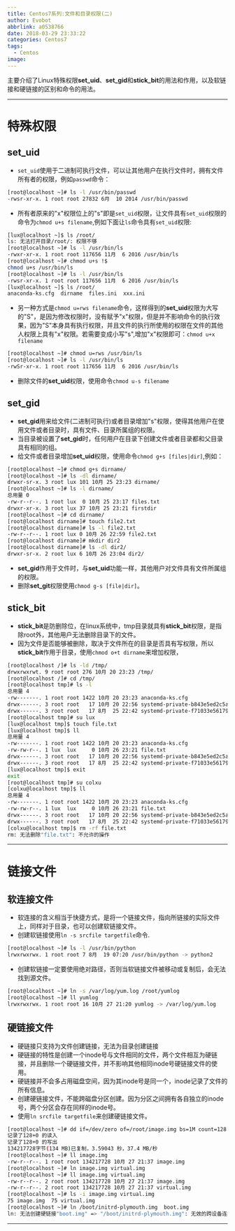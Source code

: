 ```yaml
---
title: Centos7系列:文件和目录权限(二)
author: Evobot
abbrlink: a0538766
date: 2018-03-29 23:33:22
categories: Centos7
tags:
  - Centos
image:
---
```




主要介绍了Linux特殊权限**set_uid**、**set_gid**和**stick_bit**的用法和作用，以及软链接和硬链接的区别和命令的用法。

<!-- more -->

---

# 特殊权限
## **set_uid**
- `set_uid`使用于二进制可执行文件，可以让其他用户在执行文件时，拥有文件所有者的权限，例如`passwd`命令：
```bash
[root@localhost ~]# ls -l /usr/bin/passwd 
-rwsr-xr-x. 1 root root 27832 6月  10 2014 /usr/bin/passwd
```
- 所有者原来的"x"权限位上的"s"即是`set_uid`权限，让文件具有`set_uid`权限的命令为`chmod u+s filename`,例如下面让`ls`命令具有`set_uid`权限:
```bash
[lux@localhost ~]$ ls /root/
ls: 无法打开目录/root/: 权限不够
[root@localhost ~]# ls -l /usr/bin/ls
-rwxr-xr-x. 1 root root 117656 11月  6 2016 /usr/bin/ls
[root@localhost ~]# chmod u+s !$
chmod u+s /usr/bin/ls
[root@localhost ~]# ls -l /usr/bin/ls
-rwsr-xr-x. 1 root root 117656 11月  6 2016 /usr/bin/ls
[lux@localhost ~]$ ls /root/
anaconda-ks.cfg  dirname  files.ini  xxx.ini
```
- 另一种方式是`chmod u=rws filename`命令，这样得到的**set_uid**权限为大写的"S"，是因为修改权限时，没有赋予"x"权限，但是并不影响命令的执行效果，因为"S"本身具有执行权限，并且文件的执行所使用的权限在文件的其他人权限上具有"x"权限。若需要变成小写"s",增加"x"权限即可：`chmod u+x filename`
```bash
[root@localhost ~]# chmod u=rws /usr/bin/ls
[root@localhost ~]# ls -l /usr/bin/ls
-rwSr-xr-x. 1 root root 117656 11月  6 2016 /usr/bin/ls
```
- 删除文件的**set_uid**权限，使用命令`chmod u-s filename`

## **set_gid**
- **set_gid**用来给文件(二进制可执行)或者目录增加"s"权限，使得其他用户在使用文件或者目录时，具有文件、目录所属组的权限。
- 当目录被设置了**set_gid**时，任何用户在目录下创建文件或者目录都和父目录具有相同的组。
- 给文件或者目录增加**set_uid**权限，使用命令`chmod g+s [files|dir]`,例如：
```bash
[root@localhost ~]# chmod g+s dirname/
[root@localhost ~]# ls -dl dirname/
drwxr-sr-x. 3 root lux 101 10月 25 23:23 dirname/
[root@localhost ~]# ls -l dirname/
总用量 0
-rw-r--r--. 1 root lux  0 10月 25 23:17 files.txt
drwxr-xr-x. 3 root lux 37 10月 25 23:21 firstdir
[root@localhost ~]# cd dirname/
[root@localhost dirname]# touch file2.txt
[root@localhost dirname]# ls -l file2.txt 
-rw-r--r--. 1 root lux 0 10月 26 22:59 file2.txt
[root@localhost dirname]# mkdir dir2
[root@localhost dirname]# ls -dl dir2/
drwxr-sr-x. 2 root lux 6 10月 26 23:04 dir2/
```
- **set_gid**作用于文件时，与**set_uid**功能一样，其他用户对文件具有文件所属组的权限。
- 删除**set_git**权限使用`chmod g-s [file|dir]`。

## **stick_bit**
- **stick_bit**是防删除位，在linux系统中，tmp目录就具有**stick_bit**权限，是指除root外，其他用户无法删除目录下的文件。
- 因为文件是否能够被删除，取决于文件所在的目录是否具有写权限，所以**stick_bit**作用于目录，使用`chmod o+t dirname`来增加权限，
```bash
[root@localhost /]# ls -ld /tmp/
drwxrwxrwt. 9 root root 276 10月 20 23:23 /tmp/
[root@localhost /]# cd /tmp/
[root@localhost tmp]# ls -l
总用量 4
-rw-------. 1 root root 1422 10月 20 23:23 anaconda-ks.cfg
drwx------. 3 root root   17 10月 20 22:56 systemd-private-b843e5ed2c5a4150a3066f84f601a287-vmtoolsd.service-gmqqZM
drwx------. 3 root root   17 8月  25 22:42 systemd-private-f71033e5617942ef84a31b21fe152372-vmtoolsd.service-p491Gw
[root@localhost tmp]# su lux
[lux@localhost tmp]$ touch file.txt
[lux@localhost tmp]$ ll
总用量 4
-rw-------. 1 root root 1422 10月 20 23:23 anaconda-ks.cfg
-rw-rw-r--. 1 lux  lux     0 10月 26 23:21 file.txt
drwx------. 3 root root   17 10月 20 22:56 systemd-private-b843e5ed2c5a4150a3066f84f601a287-vmtoolsd.service-gmqqZM
drwx------. 3 root root   17 8月  25 22:42 systemd-private-f71033e5617942ef84a31b21fe152372-vmtoolsd.service-p491Gw
[lux@localhost tmp]$ exit
exit
[root@localhost tmp]# su colxu
[colxu@localhost tmp]$ ll
总用量 4
-rw-------. 1 root root 1422 10月 20 23:23 anaconda-ks.cfg
-rw-rw-r--. 1 lux  lux     0 10月 26 23:21 file.txt
drwx------. 3 root root   17 10月 20 22:56 systemd-private-b843e5ed2c5a4150a3066f84f601a287-vmtoolsd.service-gmqqZM
drwx------. 3 root root   17 8月  25 22:42 systemd-private-f71033e5617942ef84a31b21fe152372-vmtoolsd.service-p491Gw
[colxu@localhost tmp]$ rm -rf file.txt 
rm: 无法删除"file.txt": 不允许的操作
```
---

# 链接文件

## 软连接文件
- 软连接的含义相当于快捷方式，是将一个链接文件，指向所链接的实际文件上，同样对于目录，也可以创建软链接文件。
- 创建软链接使用`ln -s srcfile targetfile`命令.
```bash
[root@localhost ~]# ls -l /usr/bin/python
lrwxrwxrwx. 1 root root 7 8月  19 07:20 /usr/bin/python -> python2
```
- 创建软链接一定要使用绝对路径，否则当软链接文件被移动或复制后，会无法找到源文件。
```bash
[root@localhost ~]# ln -s /var/log/yum.log /root/yumlog
[root@localhost ~]# ll yumlog 
lrwxrwxrwx. 1 root root 16 10月 27 21:20 yumlog -> /var/log/yum.log
```


## 硬链接文件
- 硬链接只支持为文件创建链接，无法为目录创建链接
- 硬链接的特性是创建一个inode号与文件相同的文件，两个文件相互为硬链接，并且删除一个硬链接文件，并不影响其他相同inode号硬链接文件的使用。
- 硬链接并不会多占用磁盘空间，因为其inode号是同一个，inode记录了文件的所有信息。
- 创建硬链接文件，不能跨磁盘分区创建。因为分区之间拥有各自独立的inode号，两个分区会存在同样的inode号。
- 使用`ln srcfile targetfile`来创建硬链接文件。
```bash
[root@localhost ~]# dd if=/dev/zero of=/root/image.img bs=1M count=128
记录了128+0 的读入
记录了128+0 的写出
134217728字节(134 MB)已复制，3.59043 秒，37.4 MB/秒
[root@localhost ~]# ll image.img 
-rw-r--r--. 1 root root 134217728 10月 27 21:37 image.img
[root@localhost ~]# ln image.img virtual.img
[root@localhost ~]# ll image.img virtual.img 
-rw-r--r--. 2 root root 134217728 10月 27 21:37 image.img
-rw-r--r--. 2 root root 134217728 10月 27 21:37 virtual.img
[root@localhost ~]# ls -i image.img virtual.img 
75 image.img  75 virtual.img
[root@localhost ~]# ln /boot/initrd-plymouth.img  boot.img
ln: 无法创建硬链接"boot.img" => "/boot/initrd-plymouth.img": 无效的跨设备连接
```
---

